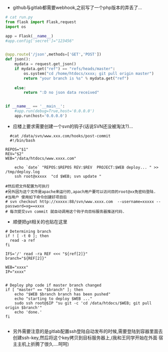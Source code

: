 
+ github与gitlab都需要webhook,之前写了一个php版本的弄丢了...

``` python
# cat run.py 
from flask import Flask,request
import os

app = Flask(__name__)
#app.config['secret']="123456"


@app.route('/json',methods=['GET','POST'])
def json():
	mydata = request.get_json()
	if mydata.get("ref") == "refs/heads/master":
		os.system("cd /home/htdocs/xxxx; git pull origin master")
		return "your branch is %s" % mydata.get("ref")
	
	else:
		return ":D no json data received"


if __name__ == '__main__':
    #app.run(debug=True,host='0.0.0.0')
    app.run(host='0.0.0.0')


```

+ 应楼上要求需要创建一个svn的钩子(话说SVN还没被淘汰?)...
``` shell
  #cat /data/svn/www.xxx.com/hooks/post-commit
  #!/bin/bash

REPOS="$1"
REV="$2"
WEB="/data/htdocs/www.xxxx.com"

    echo `date` "REPOS:$REPOS REV:$REV  PROJECT:$WEB deploy... " >> /tmp/deploy.log
    ssh root@xxxxx  "cd $WEB; svn update "

#然后把文件配置为可执行
#另外因为这个文件是apache来运行的,apach用户要可以访问目的root@xx免密码登陆.
#当用户 使用如下命令创建好项目后
# svn checkout http://xxxxx:88/svn/www.xxxx.com  --username=xxxxx --password=xg==xxxx
# 每次提交svn commit 就自动调用这个钩子向目标服务器推送代码.
```


+ 顺便把git相关的也贴在这里
``` shell
# Determining branch
if ! [ -t 0 ]; then
  read -a ref
fi

IFS='/' read -ra REF <<< "${ref[2]}"
branch="${REF[2]}"

WEB="xxxx"
IP="xxxx"


# Deploy php code if master branch changed
if [ "master" == "$branch" ]; then
    echo "$WEB $branch branch has been pushed"
    echo "starting to deploy $WEB ..."
    sudo ssh root@$IP "su git -c 'cd /data/htdocs/$WEB; git pull origin $branch'"
    echo 'done.'
fi


```
+ 另外需要注意的是gitlab配置ssh登陆自动发布的时候,需要登陆到容器里面去创建ssh-key,然后将这个key拷贝到目标服务器上,(我和王同学开始在外面
  宿主主机上折腾了很久....呵呵)
